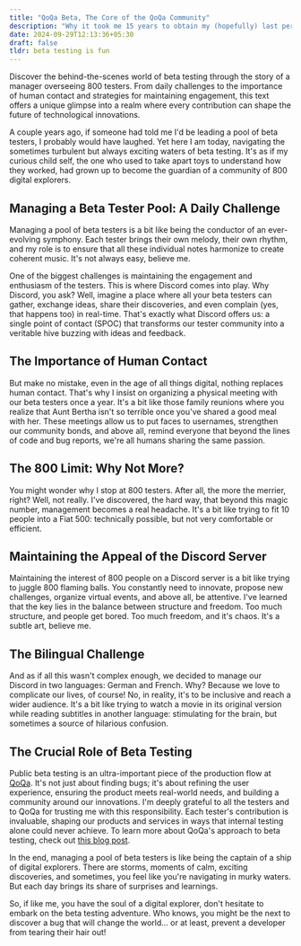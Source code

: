 ```yaml
---
title: "QoQa Beta, The Core of the QoQa Community"
description: "Why it took me 15 years to obtain my (hopefully) last personal website"
date: 2024-09-29T12:13:36+05:30
draft: false  
tldr: beta testing is fun
---
```

Discover the behind-the-scenes world of beta testing through the story of a manager overseeing 800 testers. From daily challenges to the importance of human contact and strategies for maintaining engagement, this text offers a unique glimpse into a realm where every contribution can shape the future of technological innovations.


A couple years ago, if someone had told me I'd be leading a pool of beta testers, I probably would have laughed. Yet here I am today, navigating the sometimes turbulent but always exciting waters of beta testing. It's as if my curious child self, the one who used to take apart toys to understand how they worked, had grown up to become the guardian of a community of 800 digital explorers.

## Managing a Beta Tester Pool: A Daily Challenge

Managing a pool of beta testers is a bit like being the conductor of an ever-evolving symphony. Each tester brings their own melody, their own rhythm, and my role is to ensure that all these individual notes harmonize to create coherent music. It's not always easy, believe me.

One of the biggest challenges is maintaining the engagement and enthusiasm of the testers. This is where Discord comes into play. Why Discord, you ask? Well, imagine a place where all your beta testers can gather, exchange ideas, share their discoveries, and even complain (yes, that happens too) in real-time. That's exactly what Discord offers us: a single point of contact (SPOC) that transforms our tester community into a veritable hive buzzing with ideas and feedback.

## The Importance of Human Contact

But make no mistake, even in the age of all things digital, nothing replaces human contact. That's why I insist on organizing a physical meeting with our beta testers once a year. It's a bit like those family reunions where you realize that Aunt Bertha isn't so terrible once you've shared a good meal with her. These meetings allow us to put faces to usernames, strengthen our community bonds, and above all, remind everyone that beyond the lines of code and bug reports, we're all humans sharing the same passion.

## The 800 Limit: Why Not More?

You might wonder why I stop at 800 testers. After all, the more the merrier, right? Well, not really. I've discovered, the hard way, that beyond this magic number, management becomes a real headache. It's a bit like trying to fit 10 people into a Fiat 500: technically possible, but not very comfortable or efficient.

## Maintaining the Appeal of the Discord Server

Maintaining the interest of 800 people on a Discord server is a bit like trying to juggle 800 flaming balls. You constantly need to innovate, propose new challenges, organize virtual events, and above all, be attentive. I've learned that the key lies in the balance between structure and freedom. Too much structure, and people get bored. Too much freedom, and it's chaos. It's a subtle art, believe me.

## The Bilingual Challenge

And as if all this wasn't complex enough, we decided to manage our Discord in two languages: German and French. Why? Because we love to complicate our lives, of course! No, in reality, it's to be inclusive and reach a wider audience. It's a bit like trying to watch a movie in its original version while reading subtitles in another language: stimulating for the brain, but sometimes a source of hilarious confusion.

## The Crucial Role of Beta Testing

Public beta testing is an ultra-important piece of the production flow at [QoQa](https://www.qoqa.ch/). It's not just about finding bugs; it's about refining the user experience, ensuring the product meets real-world needs, and building a community around our innovations. I'm deeply grateful to all the testers and to QoQa for trusting me with this responsibility. Each tester's contribution is invaluable, shaping our products and services in ways that internal testing alone could never achieve. To learn more about QoQa's approach to beta testing, check out [this blog post](https://www.qoqa.ch/posts/5369).

In the end, managing a pool of beta testers is like being the captain of a ship of digital explorers. There are storms, moments of calm, exciting discoveries, and sometimes, you feel like you're navigating in murky waters. But each day brings its share of surprises and learnings.

So, if like me, you have the soul of a digital explorer, don't hesitate to embark on the beta testing adventure. Who knows, you might be the next to discover a bug that will change the world... or at least, prevent a developer from tearing their hair out!